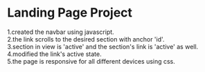 # Landing Page Project
1.created the navbar using javascript.  
2.the link scrolls to the desired section with anchor 'id'.  
3.section in view is  'active'  and the section's link is 'active' as well.  
4.modified the link's active state.  
5.the page is responsive for all different devices using css.  


